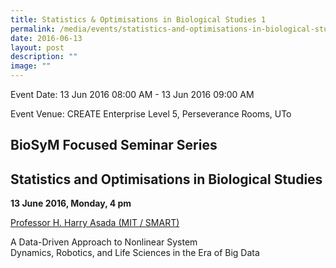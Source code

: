 ```yaml
---
title: Statistics & Optimisations in Biological Studies 1
permalink: /media/events/statistics-and-optimisations-in-biological-studies-1/
date: 2016-06-13
layout: post
description: ""
image: ""
---
```


Event Date: 13 Jun 2016 08:00 AM - 13 Jun 2016 09:00 AM

Event Venue: CREATE Enterprise Level 5, Perseverance Rooms, UTo

BioSyM Focused Seminar Series 
------------------------------

Statistics and Optimisations in Biological Studies
--------------------------------------------------

**13 June 2016, Monday, 4 pm**

 [Professor H. Harry Asada (MIT / SMART)](http://web.mit.edu/smart/research/biosym/Prof%20Asada%20BioSyM%20Seminar%2013%20June%202016.pdf)

[](http://web.mit.edu/smart/research/biosym/Prof%20Asada%20BioSyM%20Seminar%2013%20June%202016.pdf)

A Data-Driven Approach to Nonlinear System  
Dynamics, Robotics, and Life Sciences in the Era of Big Data